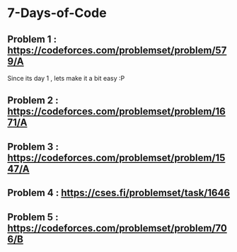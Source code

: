 # 7-Days-of-Code
## Problem 1 : https://codeforces.com/problemset/problem/579/A
Since its day 1 , lets make it a bit easy :P

## Problem 2 : https://codeforces.com/problemset/problem/1671/A

## Problem 3 : https://codeforces.com/problemset/problem/1547/A

## Problem 4 : https://cses.fi/problemset/task/1646

## Problem 5 : https://codeforces.com/problemset/problem/706/B
